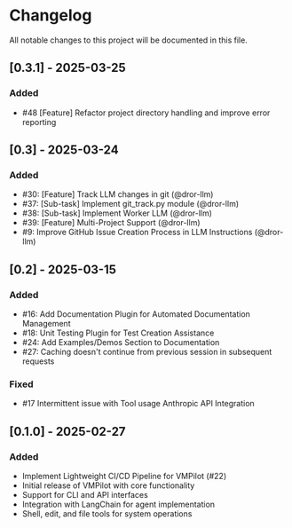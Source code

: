 # Changelog

All notable changes to this project will be documented in this file.

## [0.3.1] - 2025-03-25

### Added

- #48 [Feature] Refactor project directory handling and improve error reporting 

## [0.3] - 2025-03-24

### Added

- #30: [Feature] Track LLM changes in git (@dror-llm)
- #37: [Sub-task] Implement git_track.py module (@dror-llm)
- #38: [Sub-task] Implement Worker LLM  (@dror-llm)
- #39: [Feature] Multi-Project Support (@dror-llm)
- #9: Improve GitHub Issue Creation Process in LLM Instructions (@dror-llm)

## [0.2] - 2025-03-15

### Added

- #16: Add Documentation Plugin for Automated Documentation Management
- #18: Unit Testing Plugin for Test Creation Assistance
- #24: Add Examples/Demos Section to Documentation
- #27: Caching doesn't continue from previous session in subsequent requests

### Fixed
- #17 Intermittent issue with Tool usage Anthropic API Integration


## [0.1.0] - 2025-02-27

### Added
- Implement Lightweight CI/CD Pipeline for VMPilot (#22)
- Initial release of VMPilot with core functionality
- Support for CLI and API interfaces
- Integration with LangChain for agent implementation
- Shell, edit, and file tools for system operations
